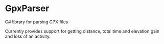# GpxParser
C# library for parsing GPX files

Currently provides support for getting distance, total time and elevation gain and loss of an activity.
